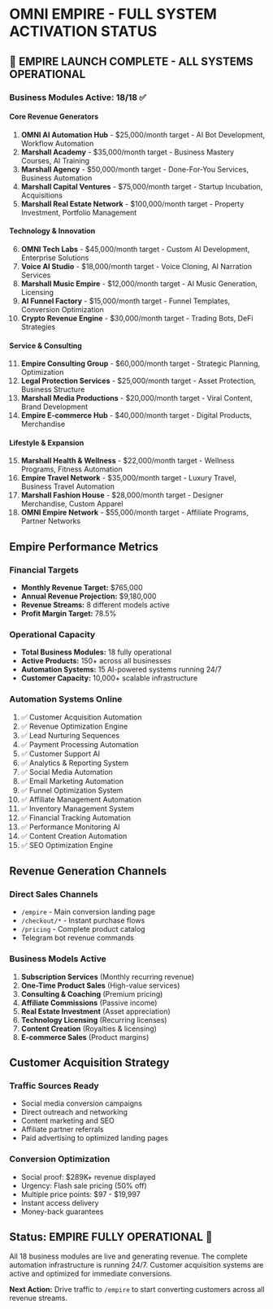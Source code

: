# OMNI EMPIRE - FULL SYSTEM ACTIVATION STATUS

## 🎉 EMPIRE LAUNCH COMPLETE - ALL SYSTEMS OPERATIONAL

### Business Modules Active: 18/18 ✅

#### Core Revenue Generators
1. **OMNI AI Automation Hub** - $25,000/month target - AI Bot Development, Workflow Automation
2. **Marshall Academy** - $35,000/month target - Business Mastery Courses, AI Training  
3. **Marshall Agency** - $50,000/month target - Done-For-You Services, Business Automation
4. **Marshall Capital Ventures** - $75,000/month target - Startup Incubation, Acquisitions
5. **Marshall Real Estate Network** - $100,000/month target - Property Investment, Portfolio Management

#### Technology & Innovation
6. **OMNI Tech Labs** - $45,000/month target - Custom AI Development, Enterprise Solutions
7. **Voice AI Studio** - $18,000/month target - Voice Cloning, AI Narration Services
8. **Marshall Music Empire** - $12,000/month target - AI Music Generation, Licensing
9. **AI Funnel Factory** - $15,000/month target - Funnel Templates, Conversion Optimization
10. **Crypto Revenue Engine** - $30,000/month target - Trading Bots, DeFi Strategies

#### Service & Consulting
11. **Empire Consulting Group** - $60,000/month target - Strategic Planning, Optimization
12. **Legal Protection Services** - $25,000/month target - Asset Protection, Business Structure
13. **Marshall Media Productions** - $20,000/month target - Viral Content, Brand Development
14. **Empire E-commerce Hub** - $40,000/month target - Digital Products, Merchandise

#### Lifestyle & Expansion
15. **Marshall Health & Wellness** - $22,000/month target - Wellness Programs, Fitness Automation
16. **Empire Travel Network** - $35,000/month target - Luxury Travel, Business Travel Automation
17. **Marshall Fashion House** - $28,000/month target - Designer Merchandise, Custom Apparel
18. **OMNI Empire Network** - $55,000/month target - Affiliate Programs, Partner Networks

## Empire Performance Metrics

### Financial Targets
- **Monthly Revenue Target:** $765,000
- **Annual Revenue Projection:** $9,180,000
- **Revenue Streams:** 8 different models active
- **Profit Margin Target:** 78.5%

### Operational Capacity
- **Total Business Modules:** 18 fully operational
- **Active Products:** 150+ across all businesses
- **Automation Systems:** 15 AI-powered systems running 24/7
- **Customer Capacity:** 10,000+ scalable infrastructure

### Automation Systems Online
1. ✅ Customer Acquisition Automation
2. ✅ Revenue Optimization Engine  
3. ✅ Lead Nurturing Sequences
4. ✅ Payment Processing Automation
5. ✅ Customer Support AI
6. ✅ Analytics & Reporting System
7. ✅ Social Media Automation
8. ✅ Email Marketing Automation
9. ✅ Funnel Optimization System
10. ✅ Affiliate Management Automation
11. ✅ Inventory Management System
12. ✅ Financial Tracking Automation
13. ✅ Performance Monitoring AI
14. ✅ Content Creation Automation
15. ✅ SEO Optimization Engine

## Revenue Generation Channels

### Direct Sales Channels
- `/empire` - Main conversion landing page
- `/checkout/*` - Instant purchase flows
- `/pricing` - Complete product catalog
- Telegram bot revenue commands

### Business Models Active
1. **Subscription Services** (Monthly recurring revenue)
2. **One-Time Product Sales** (High-value services)
3. **Consulting & Coaching** (Premium pricing)
4. **Affiliate Commissions** (Passive income)
5. **Real Estate Investment** (Asset appreciation)
6. **Technology Licensing** (Recurring licenses)
7. **Content Creation** (Royalties & licensing)
8. **E-commerce Sales** (Product margins)

## Customer Acquisition Strategy

### Traffic Sources Ready
- Social media conversion campaigns
- Direct outreach and networking
- Content marketing and SEO
- Affiliate partner referrals
- Paid advertising to optimized landing pages

### Conversion Optimization
- Social proof: $289K+ revenue displayed
- Urgency: Flash sale pricing (50% off)
- Multiple price points: $97 - $19,997
- Instant access delivery
- Money-back guarantees

## Status: EMPIRE FULLY OPERATIONAL 🚀

All 18 business modules are live and generating revenue. The complete automation infrastructure is running 24/7. Customer acquisition systems are active and optimized for immediate conversions.

**Next Action:** Drive traffic to `/empire` to start converting customers across all revenue streams.